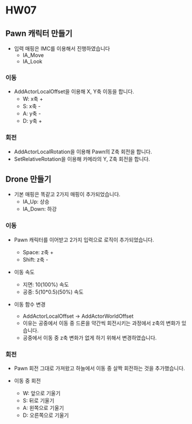 # HW07

## Pawn 캐릭터 만들기

- 입력 매핑은 IMC를 이용해서 진행하였습니다
  - IA_Move
  - IA_Look

### 이동
- AddActorLocalOffset을 이용해 X, Y축 이동을 합니다.
  - W: x축 +
  - S: x축 -
  - A: y축 -
  - D: y축 +

### 회전
 - AddActorLocalRotation을 이용해 Pawn의 Z축 회전을 합니다.
 - SetRelativeRotation을 이용해 카메라의 Y, Z축 회전을 합니다.

## Drone 만들기
- 기본 매핑은 똑같고 2가지 매핑이 추가되었습니다.
  - IA_Up: 상승
  - IA_Down: 하강
  
### 이동
- Pawn 캐릭터를 이어받고 2가지 입력으로 로직이 추가되었습니다.
  - Space: z축 +
  - Shift: z축 -
    
- 이동 속도
  - 지면: 10(100%) 속도
  - 공중: 5(10*0.5)(50%) 속도
    
- 이동 함수 변경
  - AddActorLocalOffset -> AddActorWorldOffset
  - 이유는 공중에서 이동 중 드론을 약간씩 회전시키는 과정에서 z축의 변화가 있습니다.
  - 공중에서 이동 중 z축 변화가 없게 하기 위해서 변경하였습니다.

### 회전

- Pawn 회전 그대로 가져왔고 하늘에서 이동 중 살짝 회전하는 것을 추가했습니다.
  
- 이동 중 회전
  - W: 앞으로 기울기
  - S: 뒤로 기울기
  - A: 왼쪽으로 기울기
  - D: 오른쪽으로 기울기
